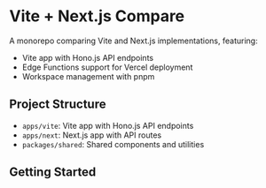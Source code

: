 # Vite + Next.js Compare

A monorepo comparing Vite and Next.js implementations, featuring:
- Vite app with Hono.js API endpoints
- Edge Functions support for Vercel deployment
- Workspace management with pnpm

## Project Structure

- `apps/vite`: Vite app with Hono.js API endpoints
- `apps/next`: Next.js app with API routes
- `packages/shared`: Shared components and utilities

## Getting Started
